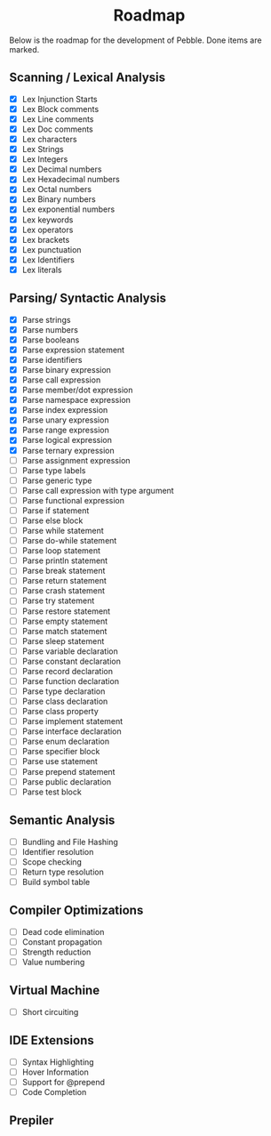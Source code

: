 <h1 align=center>Roadmap</h1>
Below is the roadmap for the development of Pebble. Done items are marked.

## Scanning / Lexical Analysis

-   [x] Lex Injunction Starts
-   [x] Lex Block comments
-   [x] Lex Line comments
-   [x] Lex Doc comments
-   [x] Lex characters
-   [x] Lex Strings
-   [x] Lex Integers
-   [x] Lex Decimal numbers
-   [x] Lex Hexadecimal numbers
-   [x] Lex Octal numbers
-   [x] Lex Binary numbers
-   [x] Lex exponential numbers
-   [x] Lex keywords
-   [x] Lex operators
-   [x] Lex brackets
-   [x] Lex punctuation
-   [x] Lex Identifiers
-   [x] Lex literals

## Parsing/ Syntactic Analysis

-   [x] Parse strings
-   [x] Parse numbers
-   [x] Parse booleans
-   [x] Parse expression statement
-   [x] Parse identifiers
-   [x] Parse binary expression
-   [x] Parse call expression
-   [x] Parse member/dot expression
-   [x] Parse namespace expression
-   [x] Parse index expression
-   [x] Parse unary expression
-   [x] Parse range expression
-   [x] Parse logical expression
-   [x] Parse ternary expression
-   [ ] Parse assignment expression
-   [ ] Parse type labels
-   [ ] Parse generic type
-   [ ] Parse call expression with type argument
-   [ ] Parse functional expression
-   [ ] Parse if statement
-   [ ] Parse else block
-   [ ] Parse while statement
-   [ ] Parse do-while statement
-   [ ] Parse loop statement
-   [ ] Parse println statement
-   [ ] Parse break statement
-   [ ] Parse return statement
-   [ ] Parse crash statement
-   [ ] Parse try statement
-   [ ] Parse restore statement
-   [ ] Parse empty statement
-   [ ] Parse match statement
-   [ ] Parse sleep statement
-   [ ] Parse variable declaration
-   [ ] Parse constant declaration
-   [ ] Parse record declaration
-   [ ] Parse function declaration
-   [ ] Parse type declaration
-   [ ] Parse class declaration
-   [ ] Parse class property
-   [ ] Parse implement statement
-   [ ] Parse interface declaration
-   [ ] Parse enum declaration
-   [ ] Parse specifier block
-   [ ] Parse use statement
-   [ ] Parse prepend statement
-   [ ] Parse public declaration
-   [ ] Parse test block

## Semantic Analysis

-   [ ] Bundling and File Hashing
-   [ ] Identifier resolution
-   [ ] Scope checking
-   [ ] Return type resolution
-   [ ] Build symbol table

## Compiler Optimizations

-   [ ] Dead code elimination
-   [ ] Constant propagation
-   [ ] Strength reduction
-   [ ] Value numbering

## Virtual Machine

-   [ ] Short circuiting

## IDE Extensions

-   [ ] Syntax Highlighting
-   [ ] Hover Information
-   [ ] Support for @prepend
-   [ ] Code Completion

## Prepiler
